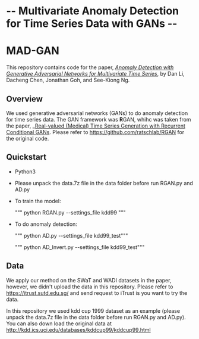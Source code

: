 # -- Multivariate Anomaly Detection for Time Series Data with GANs -- #

# MAD-GAN

This repository contains code for the paper, _[Anomaly Detection with Generative Adversarial Networks for Multivariate Time Series](https://arxiv.org/pdf/1809.04758.pdf)_, by Dan Li, Dacheng Chen, Jonathan Goh, and See-Kiong Ng.

## Overview

We used generative adversarial networks (GANs) to do anomaly detection for time series data.
The GAN framework was **R**GAN, whihc was taken from the paper, _[Real-valued (Medical) Time Series Generation with Recurrent Conditional GANs](https://arxiv.org/abs/1706.02633).
Please refer to https://github.com/ratschlab/RGAN for the original code.

## Quickstart

- Python3

- Please unpack the data.7z file in the data folder before run RGAN.py and AD.py

- To train the model:
  
  """ python RGAN.py --settings_file kdd99 """

- To do anomaly detection:

  """ python AD.py --settings_file kdd99_test"""
  
  """ python AD_Invert.py --settings_file kdd99_test"""

## Data

We apply our method on the SWaT and WADI datasets in the paper, however, we didn't upload the data in this repository. Please refer to https://itrust.sutd.edu.sg/ and send request to iTrust is you want to try the data.

In this repository we used kdd cup 1999 dataset as an example (please unpack the data.7z file in the data folder before run RGAN.py and AD.py). You can also down load the original data at http://kdd.ics.uci.edu/databases/kddcup99/kddcup99.html

